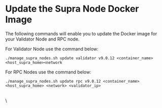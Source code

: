 # Update the Supra Node Docker Image

The following commands will enable you to update the Docker image for your Validator Node and RPC node.

For Validator Node use the command below:

```
./manage_supra_nodes.sh update validator v9.0.12 <container_name> <host_supra_home><network
```

For RPC Nodes  use the command below:

```
./manage_supra_nodes.sh update rpc v9.0.12 <container_name> <host_supra_home> <network> <validator_ip>
```

\
\
